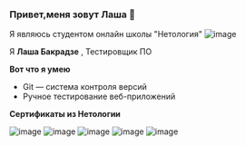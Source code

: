### Привет,меня зовут Лаша 👋

Я являюсь студентом онлайн школы "Нетология" ![image](https://user-images.githubusercontent.com/125482424/235211220-b5f104a0-b414-410b-9d26-17338f155336.png)

Я **Лаша Бакрадзе** , Тестировщик ПО

**Вот что я умею**


* Git — система контроля версий
* Ручное тестирование веб-приложений


**Сертификаты из Нетологии**

![image](https://user-images.githubusercontent.com/125482424/235216132-30f1ec0a-201d-4e8c-98d1-a7193be3752f.png)
![image](https://user-images.githubusercontent.com/125482424/235216174-0ccb43de-7af0-4379-aa71-9db5063db12a.png)
![image](https://user-images.githubusercontent.com/125482424/235216229-cf5b70c7-0b1e-4000-bcef-d4bd110a56a6.png)
![image](https://user-images.githubusercontent.com/125482424/235216274-f636e544-c020-4737-929b-8c0b90d733f7.png)
![image](https://user-images.githubusercontent.com/125482424/235216325-d51d8949-390e-46c7-a12b-31999fd92749.png)

